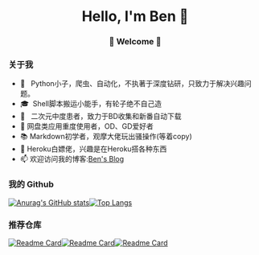 <h1 align="center"> Hello, I'm Ben 👋 </h1>
<h3 align="center">🚀 Welcome 🚀</h3>



### 关于我

- 🤔 &nbsp; Python小子，爬虫、自动化，不执著于深度钻研，只致力于解决兴趣问题。
- 🎓&nbsp;  Shell脚本搬运小能手，有轮子绝不自己造
- 🌱 &nbsp; 二次元中度患者，致力于BD收集和新番自动下载
- 🔭  网盘类应用重度使用者，OD、GD爱好者
- 📚  Markdown初学者，观摩大佬玩出骚操作(等着copy)
- 👯  Heroku白嫖佬，兴趣是在Heroku搭各种东西
- 📫 欢迎访问我的博客:[Ben's Blog](weinb.top)

### 我的 Github



[![Anurag's GitHub stats](https://github-readme-stats.vercel.app/api?username=666wcy&show_icons=true)]()[![Top Langs](https://github-readme-stats.vercel.app/api/top-langs/?username=666wcy)](wcyhttps://github.com/anuraghazra/github-readme-stats)



### 推荐仓库

[![Readme Card](https://github-readme-stats.vercel.app/api/pin/?username=666wcy&repo=seach_photo-telegram-bot-heroku)]()[![Readme Card](https://github-readme-stats.vercel.app/api/pin/?username=666wcy&repo=new_anime_rss)]()[![Readme Card](https://github-readme-stats.vercel.app/api/pin/?username=666wcy&repo=qbittorent_rclone_upload)]()







